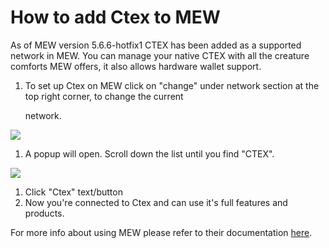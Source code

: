# How to add Ctex to MEW

As of MEW version 5.6.6-hotfix1 CTEX has been added as a supported network in MEW. You can manage your native CTEX with all the creature comforts MEW offers, it also allows hardware wallet support.

1. To set up Ctex on MEW click on "change" under network section at the top right corner, to change the current 

   network.

![](https://github.com/fuseio/docs/tree/ad5158afdcedc7ce1ca0e544a34919e024a0ed03/.gitbook/assets/MEW_1.png)

1. A popup will open. Scroll down the list until you find "CTEX".

![](https://github.com/fuseio/docs/tree/ad5158afdcedc7ce1ca0e544a34919e024a0ed03/.gitbook/assets/MEW_2.png)

1. Click "Ctex" text/button
2. Now you're connected to Ctex and can use it's full features and products.

For more info about using MEW please refer to their documentation [here](https://kb.myetherwallet.com/).

